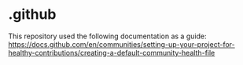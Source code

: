 # .github

This repository used the following documentation as a guide: https://docs.github.com/en/communities/setting-up-your-project-for-healthy-contributions/creating-a-default-community-health-file
